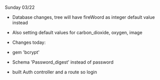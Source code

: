 Sunday 03/22 
- Database changes, tree will have fireWoord as integer default value instead
- Also setting default values for carbon_dioxide, oxygen, image


- Changes today: 
- gem 'bcrypt'
- Schema 'Password_digest' instead of password 
- built Auth controller and a route so login

